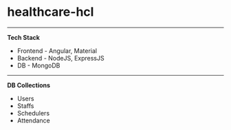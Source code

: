 # healthcare-hcl

---

**Tech Stack**
- Frontend - Angular, Material
- Backend - NodeJS, ExpressJS
- DB - MongoDB

---

**DB Collections**
- Users
- Staffs
- Schedulers
- Attendance